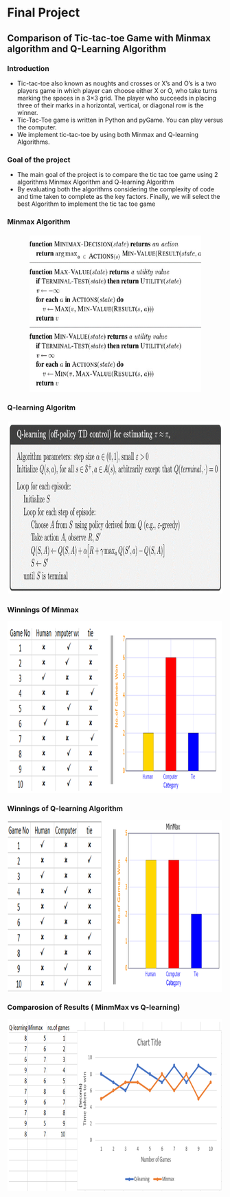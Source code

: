 # Final Project
## Comparison of Tic-tac-toe Game with Minmax algorithm and Q-Learning Algorithm
### Introduction

*	Tic-tac-toe also known as noughts and crosses or X’s and O’s is a two players game in which player can choose either X or O, who take turns marking the spaces in a 3×3 grid. The player who succeeds in placing three of their marks in a horizontal, vertical, or diagonal row is the winner.
* Tic-Tac-Toe game is written in Python and pyGame. You can play versus the computer.
*	We implement tic-tac-toe by using both Minmax and Q-learning Algorithms.

### Goal of the project
*	The main goal of the project is to compare the tic tac toe game using 2 algorithms
Minmax Algorithm and Q-learning Algorithm
*	By evaluating both the algorithms considering the complexity of code and time taken to complete as the key factors. Finally, we will select the best Algorithm to implement the tic tac toe game

### Minmax Algorithm
<h3 align="center">
<img src="MinmMax Algorithm.png" width="400">
 </h3>                                 

### Q-learning Algoritm
<h3 align="center">
<img src="Q-learning Algorithm.png" width="500" height="400">
</h3> 
                                               
### Winnings Of Minmax
<img src="Minmax winnings.PNG" width="500" height="400">

### Winnings of Q-learning Algorithm
<img src="Q learning winning.PNG" width="500" height="400">

### Comparosion of Results ( MinmMax vs Q-learning)
<img src="Comparision.png.PNG" width="500" height="400">
